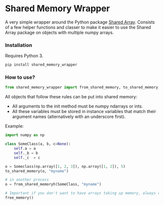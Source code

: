# Shared Memory Wrapper

A very simple wrapper around the Python package [Shared Array](https://pypi.org/project/SharedArray/). Consists of a few helper functions and classer to make it easier to use the Shared Array package on objects with multiple numpy arrays.

### Installation
Requires Python 3.
``` bash
pip install shared_memory_wrapper
```

### How to use?
```python
from shared_memory_wrapper import from_shared_memory, to_shared_memory, free_memory
```

All objects that follow these rules can be put into shared memory:
* All arguments to the init method must be numpy ndarrays or ints.
* All these variables must be stored in instance variables that match their argument names (alternatively with an underscore first).

Example:
```python
import numpy as np

class SomeClass(a, b, c=None):
    self.a = a
    self._b = b
    self._c  = c

o = Someclass(np.array([1, 2, 3]), np.array([1, 2]), 5)
to_shared_memory(o, "myname")

# in another process
o = from_shared_memoryh(SomeClass, "myname")

# Important if you don't want to have arrays taking up memory, always call after finishing:
free_memory()
```

